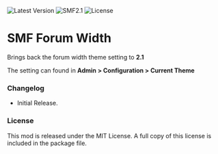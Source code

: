 ![Latest Version](https://img.shields.io/github/release/SychO9/smf-forum-width.svg?style=flat-square)
![SMF2.1](https://img.shields.io/badge/SMF-2.1-blue.svg?style=flat-square&color=ed6033)
![License](https://img.shields.io/badge/license-MIT-green.svg?style=flat-square&color=green)
# SMF Forum Width
Brings back the forum width theme setting to **2.1**

The setting can found in **Admin > Configuration > Current Theme**

### Changelog
* Initial Release.

### License
This mod is released under the MIT License. A full copy of this license is included in the package file.